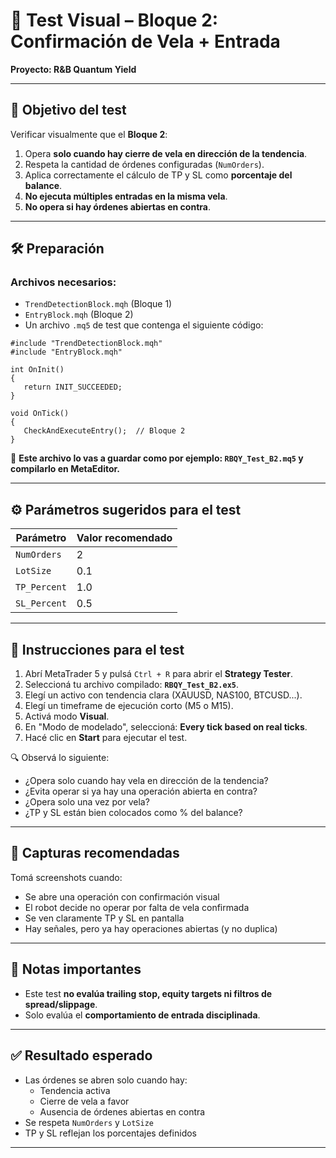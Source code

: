 
# 🧪 Test Visual – Bloque 2: Confirmación de Vela + Entrada  
**Proyecto: R&B Quantum Yield**

---

## 🎯 Objetivo del test

Verificar visualmente que el **Bloque 2**:

1. Opera **solo cuando hay cierre de vela en dirección de la tendencia**.
2. Respeta la cantidad de órdenes configuradas (`NumOrders`).
3. Aplica correctamente el cálculo de TP y SL como **porcentaje del balance**.
4. **No ejecuta múltiples entradas en la misma vela**.
5. **No opera si hay órdenes abiertas en contra**.

---

## 🛠 Preparación

### Archivos necesarios:
- `TrendDetectionBlock.mqh` (Bloque 1)
- `EntryBlock.mqh` (Bloque 2)
- Un archivo `.mq5` de test que contenga el siguiente código:

```mql5
#include "TrendDetectionBlock.mqh"
#include "EntryBlock.mqh"

int OnInit()
{
   return INIT_SUCCEEDED;
}

void OnTick()
{
   CheckAndExecuteEntry();  // Bloque 2
}
```

📌 **Este archivo lo vas a guardar como por ejemplo: `RBQY_Test_B2.mq5` y compilarlo en MetaEditor.**

---

## ⚙️ Parámetros sugeridos para el test

| Parámetro | Valor recomendado |
|-----------|-------------------|
| `NumOrders` | 2 |
| `LotSize` | 0.1 |
| `TP_Percent` | 1.0 |
| `SL_Percent` | 0.5 |

---

## 🧭 Instrucciones para el test

1. Abrí MetaTrader 5 y pulsá `Ctrl + R` para abrir el **Strategy Tester**.
2. Seleccioná tu archivo compilado: **`RBQY_Test_B2.ex5`**.
3. Elegí un activo con tendencia clara (XAUUSD, NAS100, BTCUSD...).
4. Elegí un timeframe de ejecución corto (M5 o M15).
5. Activá modo **Visual**.
6. En "Modo de modelado", seleccioná: **Every tick based on real ticks**.
7. Hacé clic en **Start** para ejecutar el test.

🔍 Observá lo siguiente:
- ¿Opera solo cuando hay vela en dirección de la tendencia?
- ¿Evita operar si ya hay una operación abierta en contra?
- ¿Opera solo una vez por vela?
- ¿TP y SL están bien colocados como % del balance?

---

## 📸 Capturas recomendadas

Tomá screenshots cuando:

- Se abre una operación con confirmación visual
- El robot decide no operar por falta de vela confirmada
- Se ven claramente TP y SL en pantalla
- Hay señales, pero ya hay operaciones abiertas (y no duplica)

---

## 📌 Notas importantes

- Este test **no evalúa trailing stop, equity targets ni filtros de spread/slippage**.
- Solo evalúa el **comportamiento de entrada disciplinada**.

---

## ✅ Resultado esperado

- Las órdenes se abren solo cuando hay:
  - Tendencia activa
  - Cierre de vela a favor
  - Ausencia de órdenes abiertas en contra
- Se respeta `NumOrders` y `LotSize`
- TP y SL reflejan los porcentajes definidos

---

